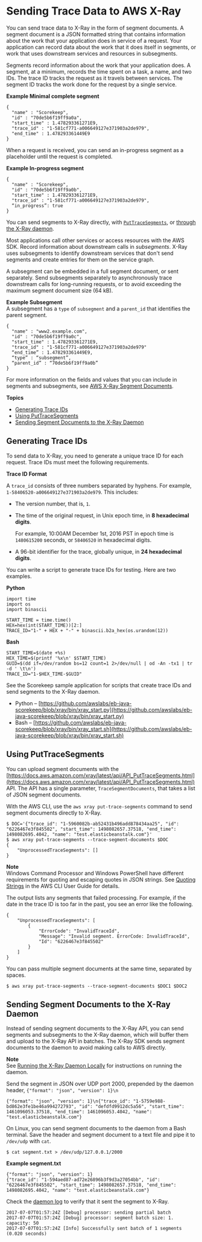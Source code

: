 # Sending Trace Data to AWS X\-Ray<a name="xray-api-sendingdata"></a>

You can send trace data to X\-Ray in the form of segment documents\. A segment document is a JSON formatted string that contains information about the work that your application does in service of a request\. Your application can record data about the work that it does itself in segments, or work that uses downstream services and resources in subsegments\.

Segments record information about the work that your application does\. A segment, at a minimum, records the time spent on a task, a name, and two IDs\. The trace ID tracks the request as it travels between services\. The segment ID tracks the work done for the request by a single service\.

**Example Minimal complete segment**  

```
{
  "name" : "Scorekeep",
  "id" : "70de5b6f19ff9a0a",
  "start_time" : 1.478293361271E9,
  "trace_id" : "1-581cf771-a006649127e371903a2de979",
  "end_time" : 1.478293361449E9
}
```

When a request is received, you can send an in\-progress segment as a placeholder until the request is completed\.

**Example In\-progress segment**  

```
{
  "name" : "Scorekeep",
  "id" : "70de5b6f19ff9a0b",
  "start_time" : 1.478293361271E9,
  "trace_id" : "1-581cf771-a006649127e371903a2de979",
  “in_progress”: true
}
```

You can send segments to X\-Ray directly, with [`PutTraceSegments`](#xray-api-segments), or [through the X\-Ray daemon](#xray-api-daemon)\.

Most applications call other services or access resources with the AWS SDK\. Record information about downstream calls in *subsegments*\. X\-Ray uses subsegments to identify downstream services that don't send segments and create entries for them on the service graph\.

A subsegment can be embedded in a full segment document, or sent separately\. Send subsegments separately to asynchronously trace downstream calls for long\-running requests, or to avoid exceeding the maximum segment document size \(64 kB\)\.

**Example Subsegment**  
A subsegment has a `type` of `subsegment` and a `parent_id` that identifies the parent segment\.  

```
{
  "name" : "www2.example.com",
  "id" : "70de5b6f19ff9a0c",
  "start_time" : 1.478293361271E9,
  "trace_id" : "1-581cf771-a006649127e371903a2de979"
  “end_time” : 1.478293361449E9,
  “type” : “subsegment”,
  “parent_id” : “70de5b6f19ff9a0b”
}
```

For more information on the fields and values that you can include in segments and subsegments, see [AWS X\-Ray Segment Documents](xray-api-segmentdocuments.md)\.

**Topics**
+ [Generating Trace IDs](#xray-api-traceids)
+ [Using PutTraceSegments](#xray-api-segments)
+ [Sending Segment Documents to the X\-Ray Daemon](#xray-api-daemon)

## Generating Trace IDs<a name="xray-api-traceids"></a>

To send data to X\-Ray, you need to generate a unique trace ID for each request\. Trace IDs must meet the following requirements\.

**Trace ID Format**

A `trace_id` consists of three numbers separated by hyphens\. For example, `1-58406520-a006649127e371903a2de979`\. This includes:
+ The version number, that is, `1`\.
+ The time of the original request, in Unix epoch time, in **8 hexadecimal digits**\.

  For example, 10:00AM December 1st, 2016 PST in epoch time is `1480615200` seconds, or `58406520` in hexadecimal digits\.
+ A 96\-bit identifier for the trace, globally unique, in **24 hexadecimal digits**\.

You can write a script to generate trace IDs for testing\. Here are two examples\.

**Python**

```
import time
import os
import binascii

START_TIME = time.time()
HEX=hex(int(START_TIME))[2:]
TRACE_ID="1-" + HEX + "-" + binascii.b2a_hex(os.urandom(12))
```

**Bash**

```
START_TIME=$(date +%s)
HEX_TIME=$(printf '%x\n' $START_TIME)
GUID=$(dd if=/dev/random bs=12 count=1 2>/dev/null | od -An -tx1 | tr -d ' \t\n')
TRACE_ID="1-$HEX_TIME-$GUID"
```

See the Scorekeep sample application for scripts that create trace IDs and send segments to the X\-Ray daemon\.
+ Python – [https://github.com/awslabs/eb-java-scorekeep/blob/xray/bin/xray_start.py](https://github.com/awslabs/eb-java-scorekeep/blob/xray/bin/xray_start.py)
+ Bash – [https://github.com/awslabs/eb-java-scorekeep/blob/xray/bin/xray_start.sh](https://github.com/awslabs/eb-java-scorekeep/blob/xray/bin/xray_start.sh)

## Using PutTraceSegments<a name="xray-api-segments"></a>

You can upload segment documents with the [https://docs.aws.amazon.com/xray/latest/api/API_PutTraceSegments.html](https://docs.aws.amazon.com/xray/latest/api/API_PutTraceSegments.html) API\. The API has a single parameter, `TraceSegmentDocuments`, that takes a list of JSON segment documents\.

With the AWS CLI, use the `aws xray put-trace-segments` command to send segment documents directly to X\-Ray\.

```
$ DOC='{"trace_id": "1-5960082b-ab52431b496add878434aa25", "id": "6226467e3f845502", "start_time": 1498082657.37518, "end_time": 1498082695.4042, "name": "test.elasticbeanstalk.com"}'
$ aws xray put-trace-segments --trace-segment-documents $DOC
{
    "UnprocessedTraceSegments": []
}
```

**Note**  
Windows Command Processor and Windows PowerShell have different requirements for quoting and escaping quotes in JSON strings\. See [Quoting Strings](https://docs.aws.amazon.com/cli/latest/userguide/cli-using-param.html#quoting-strings) in the AWS CLI User Guide for details\.

The output lists any segments that failed processing\. For example, if the date in the trace ID is too far in the past, you see an error like the following\.

```
{
    "UnprocessedTraceSegments": [
        {
            "ErrorCode": "InvalidTraceId",
            "Message": "Invalid segment. ErrorCode: InvalidTraceId",
            "Id": "6226467e3f845502"
        }
    ]
}
```

You can pass multiple segment documents at the same time, separated by spaces\.

```
$ aws xray put-trace-segments --trace-segment-documents $DOC1 $DOC2
```

## Sending Segment Documents to the X\-Ray Daemon<a name="xray-api-daemon"></a>

Instead of sending segment documents to the X\-Ray API, you can send segments and subsegments to the X\-Ray daemon, which will buffer them and upload to the X\-Ray API in batches\. The X\-Ray SDK sends segment documents to the daemon to avoid making calls to AWS directly\.

**Note**  
See [Running the X\-Ray Daemon Locally](xray-daemon-local.md) for instructions on running the daemon\.

Send the segment in JSON over UDP port 2000, prepended by the daemon header, `{"format": "json", "version": 1}\n`

```
{"format": "json", "version": 1}\n{"trace_id": "1-5759e988-bd862e3fe1be46a994272793", "id": "defdfd9912dc5a56", "start_time": 1461096053.37518, "end_time": 1461096053.4042, "name": "test.elasticbeanstalk.com"}
```

On Linux, you can send segment documents to the daemon from a Bash terminal\. Save the header and segment document to a text file and pipe it to `/dev/udp` with `cat`\.

```
$ cat segment.txt > /dev/udp/127.0.0.1/2000
```

**Example segment\.txt**  

```
{"format": "json", "version": 1}
{"trace_id": "1-594aed87-ad72e26896b3f9d3a27054bb", "id": "6226467e3f845502", "start_time": 1498082657.37518, "end_time": 1498082695.4042, "name": "test.elasticbeanstalk.com"}
```

Check the [daemon log](xray-daemon.md#xray-daemon-logging) to verify that it sent the segment to X\-Ray\.

```
2017-07-07T01:57:24Z [Debug] processor: sending partial batch
2017-07-07T01:57:24Z [Debug] processor: segment batch size: 1. capacity: 50
2017-07-07T01:57:24Z [Info] Successfully sent batch of 1 segments (0.020 seconds)
```